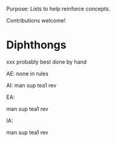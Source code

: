 Purpose: Lists to help reinforce concepts.

Contributions welcome!

# Diphthongs

xxx probably best done by hand

AE: none in rules

AI:
man
sup
tea1
rev

EA:

man
sup
tea1
rev

IA:

man
sup
tea1
rev